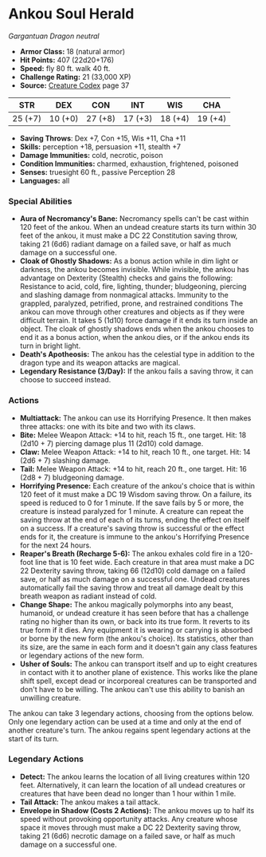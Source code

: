 # Ankou Soul Herald

*Gargantuan* *Dragon* *neutral*

- **Armor Class:** 18 (natural armor)
- **Hit Points:** 407 (22d20+176)
- **Speed:** fly 80 ft. walk 40 ft.
- **Challenge Rating:** 21 (33,000 XP)
- **Source:** [Creature Codex](https://koboldpress.com/kpstore/product/creature-codex-for-5th-edition-dnd) page 37

| STR | DEX | CON | INT | WIS | CHA |
| --- | --- | --- | --- | --- | --- |
| 25 (+7) | 10 (+0) | 27 (+8) | 17 (+3) | 18 (+4) | 19 (+4) |

- **Saving Throws**: Dex +7, Con +15, Wis +11, Cha +11
- **Skills:** perception +18, persuasion +11, stealth +7
- **Damage Immunities:** cold, necrotic, poison
- **Condition Immunities:** charmed, exhaustion, frightened, poisoned
- **Senses:** truesight 60 ft., passive Perception 28
- **Languages:** all
### Special Abilities
- **Aura of Necromancy's Bane:** Necromancy spells can't be cast within 120 feet of the ankou. When an undead creature starts its turn within 30 feet of the ankou, it must make a DC 22 Constitution saving throw, taking 21 (6d6) radiant damage on a failed save, or half as much damage on a successful one.
- **Cloak of Ghostly Shadows:** As a bonus action while in dim light or darkness, the ankou becomes invisible. While invisible, the ankou has advantage on Dexterity (Stealth) checks and gains the following:
Resistance to acid, cold, fire, lighting, thunder; bludgeoning, piercing and slashing damage from nonmagical attacks.
Immunity to the grappled, paralyzed, petrified, prone, and restrained conditions
The ankou can move through other creatures and objects as if they were difficult terrain. It takes 5 (1d10) force damage if it ends its turn inside an object.
The cloak of ghostly shadows ends when the ankou chooses to end it as a bonus action, when the ankou dies, or if the ankou ends its turn in bright light.
- **Death's Apotheosis:** The ankou has the celestial type in addition to the dragon type and its weapon attacks are magical.
- **Legendary Resistance (3/Day):** If the ankou fails a saving throw, it can choose to succeed instead.
### Actions
- **Multiattack:** The ankou can use its Horrifying Presence. It then makes three attacks: one with its bite and two with its claws.
- **Bite:** Melee Weapon Attack: +14 to hit, reach 15 ft., one target. Hit: 18 (2d10 + 7) piercing damage plus 11 (2d10) cold damage.
- **Claw:** Melee Weapon Attack: +14 to hit, reach 10 ft., one target. Hit: 14 (2d6 + 7) slashing damage.
- **Tail:** Melee Weapon Attack: +14 to hit, reach 20 ft., one target. Hit: 16 (2d8 + 7) bludgeoning damage.
- **Horrifying Presence:** Each creature of the ankou's choice that is within 120 feet of it must make a DC 19 Wisdom saving throw. On a failure, its speed is reduced to 0 for 1 minute. If the save fails by 5 or more, the creature is instead paralyzed for 1 minute. A creature can repeat the saving throw at the end of each of its turns, ending the effect on itself on a success. If a creature's saving throw is successful or the effect ends for it, the creature is immune to the ankou's Horrifying Presence for the next 24 hours.
- **Reaper's Breath (Recharge 5-6):** The ankou exhales cold fire in a 120-foot line that is 10 feet wide. Each creature in that area must make a DC 22 Dexterity saving throw, taking 66 (12d10) cold damage on a failed save, or half as much damage on a successful one. Undead creatures automatically fail the saving throw and treat all damage dealt by this breath weapon as radiant instead of cold.
- **Change Shape:** The ankou magically polymorphs into any beast, humanoid, or undead creature it has seen before that has a challenge rating no higher than its own, or back into its true form. It reverts to its true form if it dies. Any equipment it is wearing or carrying is absorbed or borne by the new form (the ankou's choice). Its statistics, other than its size, are the same in each form and it doesn't gain any class features or legendary actions of the new form.
- **Usher of Souls:** The ankou can transport itself and up to eight creatures in contact with it to another plane of existence. This works like the plane shift spell, except dead or incorporeal creatures can be transported and don't have to be willing. The ankou can't use this ability to banish an unwilling creature.

The ankou can take 3 legendary actions, choosing from the options below. Only one legendary action can be used at a time and only at the end of another creature's turn. The ankou regains spent legendary actions at the start of its turn.
### Legendary Actions
- **Detect:** The ankou learns the location of all living creatures within 120 feet. Alternatively, it can learn the location of all undead creatures or creatures that have been dead no longer than 1 hour within 1 mile.
- **Tail Attack:** The ankou makes a tail attack.
- **Envelope in Shadow (Costs 2 Actions):** The ankou moves up to half its speed without provoking opportunity attacks. Any creature whose space it moves through must make a DC 22 Dexterity saving throw, taking 21 (6d6) necrotic damage on a failed save, or half as much damage on a successful one.
